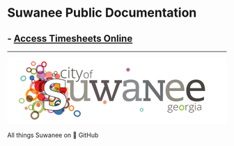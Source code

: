 # Suwanee Public Documentation

## - [Access Timesheets Online](./Access%20Timesheets%20Online.md)

---

[![Suwanee Logo](refs/Full%20Logo.png)](https://suwanee.com)

All things Suwanee on 🚀 GitHub